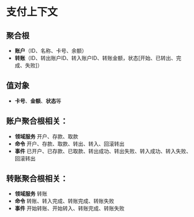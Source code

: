 # 支付上下文

## 聚合根
- **账户**（ID、名称、卡号、余额）
- **转账**（ID、转出账户ID、转入账户ID、转账金额，状态[开始、已转出、完成、失败]）

## 值对象
- **卡号**、**金额**、**状态**等

## 账户聚合根相关：
- **领域服务** 开户、存款、取款
- **命令** 开户、存款、取款、转出、转入、回滚转出
- **事件** 已开户、已存款、已取款、转出成功、转出失败、转入成功、转入失败、回滚转出

## 转账聚合根相关：
- **领域服务** 转账
- **命令** 转账、转入完成、转账完成、转账失败
- **事件** 开始转账、开始转入、转账完成、转账失败

